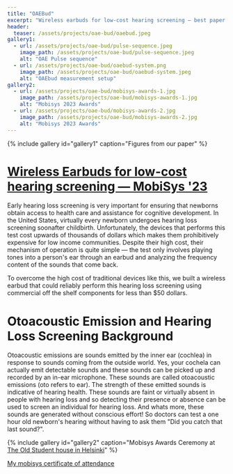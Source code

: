 ```yaml
---
title: "OAEBud"
excerpt: "Wireless earbuds for low-cost hearing screening — best paper runner up in MobiSys '23 "
header:
  teaser: /assets/projects/oae-bud/oaebud.jpeg
gallery1:
  - url: /assets/projects/oae-bud/pulse-sequence.jpeg
    image_path: /assets/projects/oae-bud/pulse-sequence.jpeg
    alt: "OAE Pulse sequence"
  - url: /assets/projects/oae-bud/oaebud-system.png
    image_path: /assets/projects/oae-bud/oaebud-system.jpeg
    alt: "OAEbud measurement setup"
gallery2:
  - url: /assets/projects/oae-bud/mobisys-awards-1.jpg
    image_path: /assets/projects/oae-bud/mobisys-awards-1.jpg
    alt: "Mobisys 2023 Awards"
  - url: /assets/projects/oae-bud/mobisys-awards-2.jpg
    image_path: /assets/projects/oae-bud/mobisys-awards-2.jpg
    alt: "Mobisys 2023 Awards"
---
```


{% include gallery id="gallery1" caption="Figures from our paper" %}

# [Wireless Earbuds for low-cost hearing screening — MobiSys '23](https://dl.acm.org/doi/10.1145/3581791.3596856)

Early hearing loss screening is very important for ensuring that newborns obtain access to health care and assistance for cognitive development. In the United States, virtually every newborn undergoes hearing loss screening soonafter childbirth. Unfortunately, the devices that performs this test cost upwards of thousands of dollars which makes them prohibitively expensive for low income communities. Despite their high cost, their mechanism of operation is quite simple — the test only involves playing tones into a person's ear through an earbud and analyzing the frequency content of the sounds that come back. 

To overcome the high cost of traditional devices like this, we built a wireless earbud that could reliably perform this hearing loss screening using commercial off the shelf components for less than $50 dollars. 

# Otoacoustic Emission and Hearing Loss Screening Background

Otoacoustic emissions are sounds emitted by the inner ear (cochlea) in response to sounds coming from the outside world. Yes, your cochela can actually emit detectable sounds and these sounds can be picked up and recorded by an in-ear microphone. These sounds are called otoacoustic emissions (oto refers to ear). The strength of these emitted sounds is indicative of hearing health. These sounds are faint or virtually absent in people with hearing loss and so detecting their presence or absence can be used to screen an individual for hearing loss. And whats more, these sounds are generated without conscious effort! So doctors can test a one hour old newborn's hearing without having to ask them "Did you catch that last sound?".

{% include gallery id="gallery2" caption="Mobisys Awards Ceremony at [The Old Student house in Helsinki](https://www.vanhaylioppilastalo.fi/en/)" %}

[My mobisys certificate of attendance](/assets/posts/Mobisys-confirmation-2023.pdf)